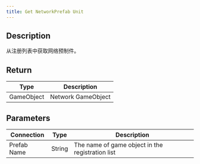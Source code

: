```yaml
---
title: Get NetworkPrefab Unit
---
```


## Description

从注册列表中获取网络预制件。

## Return

| Type       | Description        |
| ---------- | ------------------ |
| GameObject | Network GameObject |

## Parameters

| Connection  | Type   | Description                                      |
| ----------- | ------ | ------------------------------------------------ |
| Prefab Name | String | The name of game object in the registration list |
